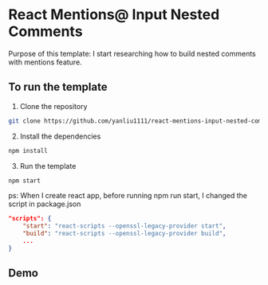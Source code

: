 # React Mentions@ Input Nested Comments

Purpose of this template: I start researching how to build nested comments with mentions feature.

## To run the template

1. Clone the repository

```bash
git clone https://github.com/yanliu1111/react-mentions-input-nested-comments.git
```

2. Install the dependencies

```bash
npm install
```

3. Run the template

```bash
npm start
```

ps: When I create react app, before running npm run start, I changed the script in package.json

```json
"scripts": {
    "start": "react-scripts --openssl-legacy-provider start",
    "build": "react-scripts --openssl-legacy-provider build",
    ...
}
```

## Demo
